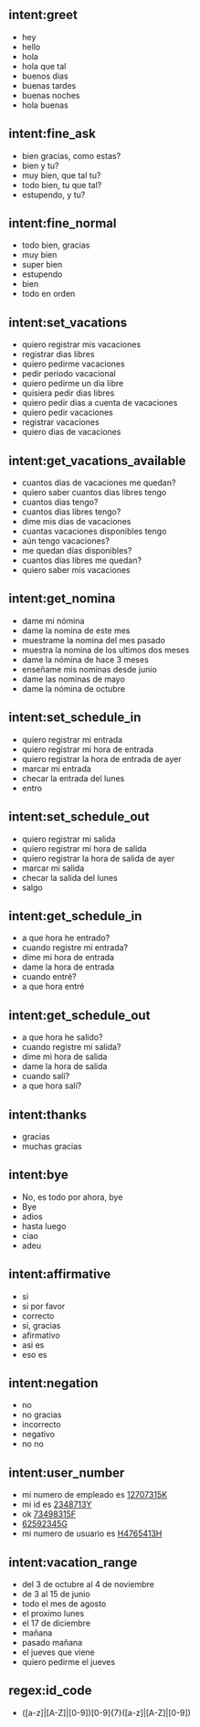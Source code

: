 ## intent:greet
- hey
- hello
- hola
- hola que tal
- buenos dias
- buenas tardes
- buenas noches
- hola buenas

## intent:fine_ask
- bien gracias, como estas?
- bien y tu?
- muy bien, que tal tu?
- todo bien, tu que tal?
- estupendo, y tu?

## intent:fine_normal
- todo bien, gracias
- muy bien
- super bien
- estupendo
- bien
- todo en orden

## intent:set_vacations
- quiero registrar mis vacaciones
- registrar dias libres
- quiero pedirme vacaciones
- pedir periodo vacacional
- quiero pedirme un dia libre
- quisiera pedir dias libres
- quiero pedir dias a cuenta de vacaciones
- quiero pedir vacaciones
- registrar vacaciones
- quiero dias de vacaciones

## intent:get_vacations_available
- cuantos dias de vacaciones me quedan?
- quiero saber cuantos dias libres tengo
- cuantos dias tengo?
- cuantos dias libres tengo?
- dime mis dias de vacaciones
- cuantas vacaciones disponibles tengo
- aún tengo vacaciones? 
- me quedan días disponibles?
- cuantos días libres me quedan?
- quiero saber mis vacaciones

## intent:get_nomina
- dame mi nómina
- dame la nomina de este mes
- muestrame la nomina del mes pasado
- muestra la nomina de los ultimos dos meses
- dame la nómina de hace 3 meses
- enseñame mis nominas desde junio
- dame las nominas de mayo
- dame la nómina de octubre 

## intent:set_schedule_in
- quiero registrar mi entrada
- quiero registrar mi hora de entrada
- quiero registrar la hora de entrada de ayer
- marcar mi entrada
- checar la entrada del lunes
- entro

## intent:set_schedule_out
- quiero registrar mi salida
- quiero registrar mi hora de salida
- quiero registrar la hora de salida de ayer
- marcar mi salida
- checar la salida del lunes
- salgo

## intent:get_schedule_in
- a que hora he entrado?
- cuando registre mi entrada?
- dime mi hora de entrada
- dame la hora de entrada
- cuando entré?
- a que hora entré

## intent:get_schedule_out
- a que hora he salido?
- cuando registre mi salida?
- dime mi hora de salida
- dame la hora de salida
- cuando salí?
- a que hora salí?

## intent:thanks
- gracias
- muchas gracias

## intent:bye
- No, es todo por ahora, bye
- Bye
- adios
- hasta luego
- ciao
- adeu

## intent:affirmative
- si
- si por favor
- correcto
- si, gracias
- afirmativo
- asi es
- eso es

## intent:negation
- no
- no gracias
- incorrecto
- negativo
- no no

## intent:user_number
- mi numero de empleado es [12707315K](id_code)
- mi id es [2348713Y](id_code)
- ok [73498315F](id_code)
- [62592345G](id_code)
- mi numero de usuario es [H4765413H](id_code)

## intent:vacation_range
- del 3 de octubre al 4 de noviembre
- de 3 al 15 de junio
- todo el mes de agosto
- el proximo lunes
- el 17 de diciembre
- mañana
- pasado mañana
- el jueves que viene
- quiero pedirme el jueves

## regex:id_code
- ([a-z]|[A-Z]|[0-9])[0-9]{7}([a-z]|[A-Z]|[0-9])
